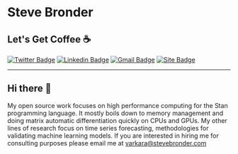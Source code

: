 
# Steve Bronder

## Let's Get Coffee ☕

[![Twitter Badge](https://img.shields.io/badge/-@brevestonder-1ca0f1?style=flat-square&labelColor=1ca0f1&logo=twitter&logoColor=white&link=https://twitter.com/BreveStonder)](https://twitter.com/BreveStonder) [![Linkedin Badge](https://img.shields.io/badge/-stevebronder-blue?style=flat-square&logo=Linkedin&logoColor=white&link=https://www.linkedin.com/in/stevebronder/)](https://www.linkedin.com/in/stevebronder/) [![Gmail Badge](https://img.shields.io/badge/-stevebronder@stevebronder.com-c14438?style=flat-square&logo=gmail&logoColor=white&link=mailto:stevebronder@stevebronder.com)](mailto:stevebronder@stevebronder.com) [![Site Badge](https://img.shields.io/badge/-stevebronder.com-blue?style=flat-square&logo=hey&link=https://www.stevebronder.com/)](https://www.stevebronder.com/)

---

## Hi there 👋

My open source work focuses on high performance computing for the Stan programming language. It mostly boils down to memory management and doing matrix automatic differentiation quickly on CPUs and GPUs. My other lines of research focus on time series forecasting, methodologies for validating machine learning models. If you are interested in hiring me for consulting purposes please email me at [varkara@stevebronder.com](mailto:varkara@stevebronder.com)
